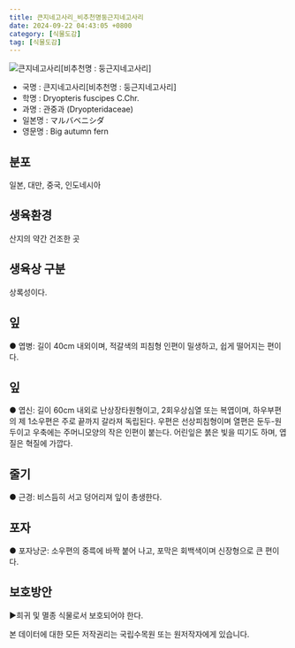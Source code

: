 ```yaml
---
title: 큰지네고사리_비추천명둥근지네고사리
date: 2024-09-22 04:43:05 +0800
category: [식물도감]
tag: [식물도감]
---
```




![큰지네고사리[비추천명 : 둥근지네고사리]](/fileUpload/plants/basic/Dryopteridaceae/Dryopteris/3702/3702_1_th2.jpg)
- 국명 : 큰지네고사리[비추천명 : 둥근지네고사리]
- 학명 : Dryopteris fuscipes C.Chr.
- 과명 : 관중과 (Dryopteridaceae)
- 일본명 : マルバベニシダ
- 영문명 : Big autumn fern


## 분포
일본, 대만, 중국, 인도네시아
## 생육환경
산지의 약간 건조한 곳
## 생육상 구분
상록성이다. 
## 잎
● 엽병: 길이 40cm 내외이며, 적갈색의 피침형 인편이 밀생하고, 쉽게 떨어지는 편이다. 
## 잎
● 엽신: 길이 60cm 내외로 난상장타원형이고, 2회우상심열 또는 복엽이며, 하우부편의 제 1소우편은 주로 끝까지 갈라져 독립된다. 우편은 선상피침형이며 열편은 둔두-원두이고 우축에는 주머니모양의 작은 인편이 붙는다. 어린잎은 붉은 빛을 띠기도 하며, 엽질은 혁질에 가깝다. 
## 줄기
● 근경: 비스듬히 서고 덩어리져 잎이 총생한다. 
## 포자
● 포자낭군: 소우편의 중륵에 바짝 붙어 나고, 포막은 회백색이며 신장형으로 큰 편이다. 
## 보호방안
▶희귀 및 멸종 식물로서 보호되어야 한다.






본 데이터에 대한 모든 저작권리는 국립수목원 또는 원저작자에게 있습니다.
